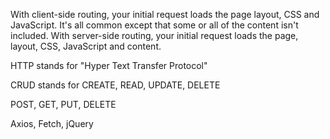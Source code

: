 With client-side routing, your initial request loads the page layout, CSS and JavaScript. It's all common except that some or all of the content isn't included.
With server-side routing, your initial request loads the page, layout, CSS, JavaScript and content.

 HTTP stands for "Hyper Text Transfer Protocol"

 CRUD stands for CREATE, READ, UPDATE, DELETE

 POST, GET, PUT, DELETE

 Axios, Fetch, jQuery